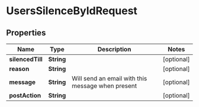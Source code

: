 

# UsersSilenceByIdRequest


## Properties

| Name | Type | Description | Notes |
|------------ | ------------- | ------------- | -------------|
|**silencedTill** | **String** |  |  [optional] |
|**reason** | **String** |  |  [optional] |
|**message** | **String** | Will send an email with this message when present |  [optional] |
|**postAction** | **String** |  |  [optional] |



